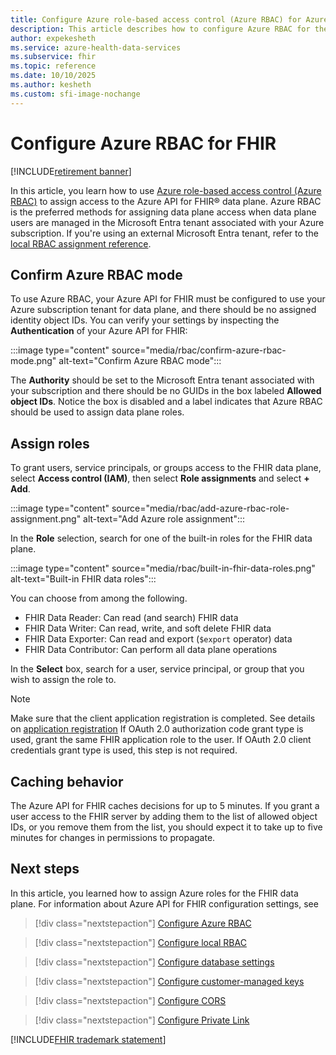 ```yaml
---
title: Configure Azure role-based access control (Azure RBAC) for Azure API for FHIR
description: This article describes how to configure Azure RBAC for the Azure API for FHIR data plane
author: expekesheth
ms.service: azure-health-data-services
ms.subservice: fhir
ms.topic: reference 
ms.date: 10/10/2025
ms.author: kesheth
ms.custom: sfi-image-nochange
---
```


# Configure Azure RBAC for FHIR 

[!INCLUDE[retirement banner](../includes/healthcare-apis-azure-api-fhir-retirement.md)]

In this article, you learn how to use [Azure role-based access control (Azure RBAC)](../../role-based-access-control/index.yml) to assign access to the Azure API for FHIR&reg; data plane. Azure RBAC is the preferred methods for assigning data plane access when data plane users are managed in the Microsoft Entra tenant associated with your Azure subscription. If you're using an external Microsoft Entra tenant, refer to the [local RBAC assignment reference](configure-local-rbac.md).

## Confirm Azure RBAC mode

To use Azure RBAC, your Azure API for FHIR must be configured to use your Azure subscription tenant for data plane, and there should be no assigned identity object IDs. You can verify your settings by inspecting the **Authentication** of your Azure API for FHIR:

:::image type="content" source="media/rbac/confirm-azure-rbac-mode.png" alt-text="Confirm Azure RBAC mode":::

The **Authority** should be set to the Microsoft Entra tenant associated with your subscription and there should be no GUIDs in the box labeled **Allowed object IDs**. Notice the box is disabled and a label indicates that Azure RBAC should be used to assign data plane roles.

## Assign roles

To grant users, service principals, or groups access to the FHIR data plane, select **Access control (IAM)**, then select **Role assignments** and select **+ Add**.

:::image type="content" source="media/rbac/add-azure-rbac-role-assignment.png" alt-text="Add Azure role assignment":::

In the **Role** selection, search for one of the built-in roles for the FHIR data plane.

:::image type="content" source="media/rbac/built-in-fhir-data-roles.png" alt-text="Built-in FHIR data roles":::

You can choose from among the following.

* FHIR Data Reader: Can read (and search) FHIR data
* FHIR Data Writer: Can read, write, and soft delete FHIR data
* FHIR Data Exporter: Can read and export (`$export` operator) data
* FHIR Data Contributor: Can perform all data plane operations

In the **Select** box, search for a user, service principal, or group that you wish to assign the role to.

>[!Note]
>Make sure that the client application registration is completed. See details on [application registration](register-confidential-azure-ad-client-app.md)
>If OAuth 2.0 authorization code grant type is used, grant the same FHIR application role to the user. If OAuth 2.0 client credentials grant type is used, this step is not required.

## Caching behavior

The Azure API for FHIR caches decisions for up to 5 minutes. If you grant a user access to the FHIR server by adding them to the list of allowed object IDs, or you remove them from the list, you should expect it to take up to five minutes for changes in permissions to propagate.

## Next steps

In this article, you learned how to assign Azure roles for the FHIR data plane. For information about Azure API for FHIR configuration settings, see

>[!div class="nextstepaction"]
>[Configure Azure RBAC](configure-azure-rbac.md)

>[!div class="nextstepaction"]
>[Configure local RBAC](configure-local-rbac.md)

>[!div class="nextstepaction"]
>[Configure database settings](configure-database.md)

>[!div class="nextstepaction"]
>[Configure customer-managed keys](customer-managed-key.md)

>[!div class="nextstepaction"]
>[Configure CORS](configure-cross-origin-resource-sharing.md)

>[!div class="nextstepaction"]
>[Configure Private Link](configure-private-link.md)

[!INCLUDE[FHIR trademark statement](../includes/healthcare-apis-fhir-trademark.md)]
